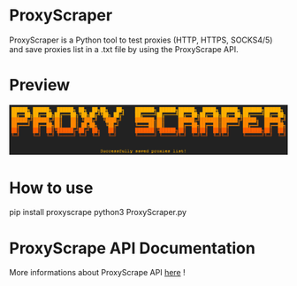 # ProxyScraper
ProxyScraper is a Python tool to test proxies (HTTP, HTTPS, SOCKS4/5) and save proxies list in a .txt file by using the ProxyScrape API.
# Preview 
![](https://github.com/Maous-B/ProxyScraper/blob/main/ProxyScraper.png?raw=true)
# How to use
pip install proxyscrape
python3 ProxyScraper.py
# ProxyScrape API Documentation
More informations about ProxyScrape API [here](https://pypi.org/project/proxyscrape/) !
